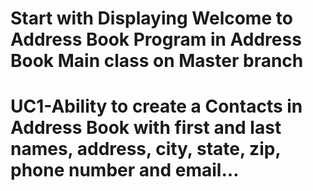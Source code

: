# Start with Displaying Welcome to Address Book Program in Address Book Main class on Master branch
# UC1-Ability to create a Contacts in Address Book with first and last names, address, city, state, zip, phone number and email…
